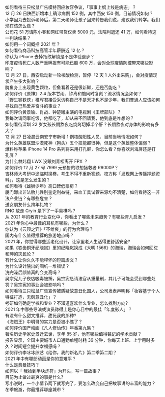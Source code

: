 如何看待三只松鼠广告模特回应妆容争议，「事事上纲上线是病态」？  
12 月 26 日陕西新增本土确诊病例 152 例，其中西安 150 例，目前情况如何？  
小学因为去投诉老师后，第二天老师让孩子回来转告我们说，建议我们转学。我们现在该怎么做？  
公司花 51 万请陈小春和网红带货仅卖 5000 元，法院判退还 41 万，如何看待这一判决结果？  
如何用一个词概括 2021 年？  
如何看待商汤科技高管半年薪酬近 12 亿？  
你认为 iPhone 去掉指纹解锁是不是体验退步？  
印度疫情死亡人数严重瞒报有可能已超  600 万，会对全球疫情防控带来哪些影响？  
12 月 27 日，西安启动新一轮核酸检测，暂停「2 天 1 人外出采购」，会对疫情现状产生多大影响？  
腌鱼身上出现黄色颗粒，但鱼看着还是很新鲜，还是否能吃？  
如何评价《原神》2.4 版本甘雨、钟离和魈同时复刻？流水情况会如何？  
「野生钢铁侠」稚晖君接受采访称自己不是天才也不是少年，我们普通人应该如何寻找自己热爱并奋斗的事业？  
如何评价黄景瑜、肖战、钟楚曦主演的电视剧《王牌部队》？  
我每次请同事吃饭，他都吃了，却从来不回请我，他到底是咋想的？  
如何看待深圳 22 岁女孩长期熬夜吃烧烤切掉半个肝？长期熬夜对身体的影响有多大？  
12 月 27 日凌晨云南安宁市新增 1 例核酸阳性人员，目前当地情况如何？  
为什么英雄联盟沙漠死神（狗头）五个技能都很神，但是这个英雄整体偏弱？  
爆料称苹果 iPhone 14 Pro 系列将采用打孔屏，你怎么看？你喜欢刘海屏还是打孔屏？  
为什么林炜翔 LWX 没跟刘青松离开 FPX ？  
如何评价 12 月 27 号 7999 元预售的联想拯救者 R9000P？  
吉林师大考研中途临时换卷，考生不得不重新答题，校方称「发现网上传播押题资料」，这是怎么发生的？  
如何看待《雄狮少年》高口碑低票房？  
厦门曝出非法胎儿性别鉴定利益链，采血工具试管来源均不清楚，如何看待这一非法产业链？有哪些危害？  
送女朋友什么跨年礼物？  
RNG 放走 Cryin 是下了一手臭棋吗？  
从 2021 年的教育行业变化中，你看出了哪些未来趋势？有哪些育儿启发？  
2021 年你心中最佳的耳机有哪些，为什么？  
你认为《云顶之弈》「不给爽」的行为合理吗？  
国内有什么值得推荐的旅游地点吗？  
2021 年，你觉得哪些适老化设计，让家里老人生活得更舒适安全?  
如果《铁齿铜牙纪晓岚》里的纪晓岚换成《大明 1566》的海瑞，海瑞会如何回怼和珅的灾民论？  
有什么让你久久不能释怀的短篇虐文？  
为什么设计院出的图纸一堆错误？  
洗完澡后颜值真的会变高吗？  
吴宗宪儿子夜店吸毒被捕，吴宗宪恳请法官从重量刑，其儿子可能会受到哪些处罚？吴宗宪的事业会被影响吗？  
如何看待三只松鼠广告宣传被质疑故意丑化国人，公司发表声明称「妆容基于个人特征打造，无刻意丑化」？  
考研如何确定学校和专业？不知道喜欢什么专业，怎么找到方向?  
2021 年中哪些导演或演员称得上是你心目中的最佳「年度影人」？  
有没有什么甜文推荐，甜死我的那种?  
《海贼王》中明哥的实力是否被小瞧了？  
如何评价国产动画《凡人修仙传》年番第九集？  
著名历史学家史景迁去世，享年 85 岁，他有哪些值得铭记的学术贡献？  
报告显示，全国主要城市人口通勤单程时耗 36 分钟，你每天上班、上学用时多久？时间短会提升幸福感吗？  
如何评价李冰冰综艺《给你，我的新名片》第二季第二期？  
2021 年中有哪部动画是你的意难平？  
什么是费曼技巧？  
如何以「 我捡到半块虎符」为开头，写一篇故事？  
目前为止做过最爽的事是什么?  
写小说时，一个小情节两下就写完了，要怎么改变自己把故事讲的丰富的能力？  
冬季旅游，你最推荐哪座城市？  
